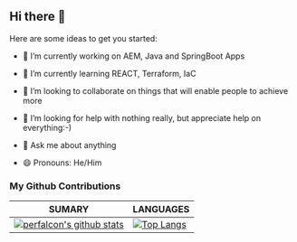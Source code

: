 ## Hi there 👋

<!--
**perfalcon/perfalcon** is a ✨ _special_ ✨ repository because its `README.md` (this file) appears on your GitHub profile.
- 📫 How to reach me: 
- ⚡ Fun fact: ...
Reference: https://github.com/freddydk/freddydk/blob/main/README.md?plain=1
-->
Here are some ideas to get you started:

- 🔭 I’m currently working on AEM, Java and SpringBoot Apps
- 🌱 I’m currently learning REACT, Terraform, IaC
- 👯 I’m looking to collaborate on things that will enable people to achieve more
- 🤔 I’m looking for help with nothing really, but appreciate help on everything:-)
- 💬 Ask me about anything

- 😄 Pronouns: He/Him



### My Github Contributions
| **SUMARY**                                                                                                                                              | **LANGUAGES**                                                                                                                                         |
| ------------------------------------------------------------------------------------------------------------------------------------------------------- | ----------------------------------------------------------------------------------------------------------------------------------------------------- |
| [![perfalcon's github stats](https://github-readme-stats.vercel.app/api?username=perfalcon&show_icons=true)](https://github.com/anuraghazra/github-readme-stats) | [![Top Langs](https://github-readme-stats.vercel.app/api/top-langs/?username=perfalcon&layout=compact)](https://github.com/anuraghazra/github-readme-stats)
